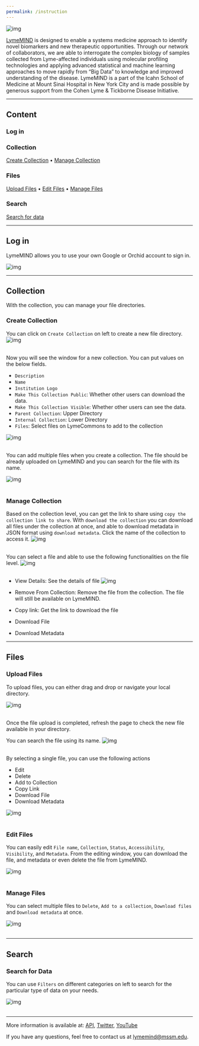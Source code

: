 ```yaml
---
permalink: /instruction
---
```



![img](./assets/images/lyme/lymemind.jpeg)

[LymeMIND](https://lymemind.org/) is designed to enable a systems medicine approach to identify novel biomarkers and new therapeutic opportunities. Through our network of collaborators, we are able to interrogate the complex biology of samples collected from Lyme-affected individuals using molecular profiling technologies and applying advanced statistical and machine learning approaches to move rapidly from “Big Data” to knowledge and improved understanding of the disease. LymeMIND is a part of the Icahn School of Medicine at Mount Sinai Hospital in New York City and is made possible by generous support from the Cohen Lyme & Tickborne Disease Initiative.


---

## Content

### Log in
### Collection
[Create Collection](#create-collection) •
[Manage Collection](#manage-collection)

### Files
[Upload Files](#upload-files) •
[Edit Files](#edit-files) •
[Manage Files](#manage-files)

### Search
[Search for data](#search-for-data)

---

## Log in
LymeMIND allows you to use your own Google or Orchid account to sign in. 

![img](./assets/images/lyme/login_1.png)

---

## Collection

With the collection, you can manage your file directories. 

### Create Collection

You can click on `Create Collection` on left to create a new file directory.  
![img](./assets/images/lyme/collection_1.png) <br><br>

Now you will see the window for a new collection. You can put values on the below fields.  
- `Description`
- `Name`
- `Institution Logo`
- `Make This Collection Public`: Whether other users can download the data.
- `Make This Collection Visible`: Whether other users can see the data. 
- `Parent Collection`: Upper Directory
- `Internal Collection`: Lower Directory
- `Files`: Select files on LymeCommons to add to the collection

![img](./assets/images/lyme/collection_2.png)<br><br>

You can add multiple files when you create a collection. The file should be already uploaded on LymeMIND and you can search for the file with its name.  

![img](./assets/images/lyme/collection_3.png)<br><br>



### Manage Collection

Based on the collection level, you can get the link to share using `copy the collection link to share`. With `download the collection` you can download all files under the collection at once, and able to download metadata in JSON format using `download metadata`. 
Click the name of the collection to access it. 
![img](./assets/images/lyme/collection_4.png)<br><br>



You can select a file and able to use the following functionalities on the file level.
![img](./assets/images/lyme/collection_5.png)<br><br>

- View Details: See the details of file
![img](./assets/images/lyme/details_1.png)

- Remove From Collection: Remove the file from the collection. The file will still be available on LymeMIND.
- Copy link: Get the link to download the file
- Download File
- Download Metadata

---

## Files



### Upload Files

To upload files, you can either drag and drop or navigate your local directory. 

![img](./assets/images/lyme/upload_1.png)<br><br>


Once the file upload is completed, refresh the page to check the new file available in your directory.  

You can search the file using its name. 
![img](./assets/images/lyme/file_1.png)<br><br>

By selecting a single file, you can use the following actions
- Edit
- Delete
- Add to Collection
- Copy Link
- Download File
- Download Metadata

![img](./assets/images/lyme/file_2.png)<br><br>


### Edit Files
You can easily edit `File name`, `Collection`, `Status`, `Accessibility`, `Visibility`, and `Metadata`. From the editing window, you can download the file, and metadata or even delete the file from LymeMIND. 

![img](./assets/images/lyme/file_3.png)<br><br>



### Manage Files
You can select multiple files to `Delete`, `Add to a collection`, `Download files` and `Download metadata` at once. 

![img](./assets/images/lyme/file_4.png)<br><br>


---

## Search
### Search for Data

You can use `Filters` on different categories on left to search for the particular type of data on your needs. 

![img](./assets/images/lyme/search_1.png)<br><br>

---

More information is available at: [API](https://github.com/MaayanLab/datacrossways),  [Twitter](https://twitter.com/lymemind),  [YouTube](https://www.youtube.com/channel/UCRUjdghBT0pyNSx14ukrKDw)

If you have any questions, feel free to contact us at <lymemind@mssm.edu>.
